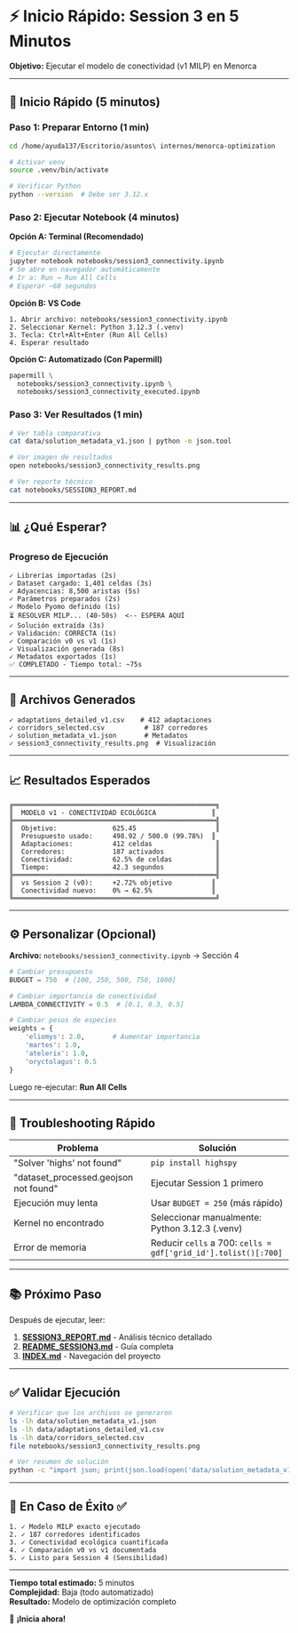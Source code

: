 # ⚡ Inicio Rápido: Session 3 en 5 Minutos

**Objetivo:** Ejecutar el modelo de conectividad (v1 MILP) en Menorca

---

## 🚀 Inicio Rápido (5 minutos)

### Paso 1: Preparar Entorno (1 min)

```bash
cd /home/ayuda137/Escritorio/asuntos\ internos/menorca-optimization

# Activar venv
source .venv/bin/activate

# Verificar Python
python --version  # Debe ser 3.12.x
```

### Paso 2: Ejecutar Notebook (4 minutos)

**Opción A: Terminal (Recomendado)**

```bash
# Ejecutar directamente
jupyter notebook notebooks/session3_connectivity.ipynb
# Se abre en navegador automáticamente
# Ir a: Run → Run All Cells
# Esperar ~60 segundos
```

**Opción B: VS Code**

```
1. Abrir archivo: notebooks/session3_connectivity.ipynb
2. Seleccionar Kernel: Python 3.12.3 (.venv)
3. Tecla: Ctrl+Alt+Enter (Run All Cells)
4. Esperar resultado
```

**Opción C: Automatizado (Con Papermill)**

```bash
papermill \
  notebooks/session3_connectivity.ipynb \
  notebooks/session3_connectivity_executed.ipynb
```

### Paso 3: Ver Resultados (1 min)

```bash
# Ver tabla comparativa
cat data/solution_metadata_v1.json | python -m json.tool

# Ver imagen de resultados
open notebooks/session3_connectivity_results.png

# Ver reporte técnico
cat notebooks/SESSION3_REPORT.md
```

---

## 📊 ¿Qué Esperar?

### Progreso de Ejecución

```
✓ Librerías importadas (2s)
✓ Dataset cargado: 1,401 celdas (3s)
✓ Adyacencias: 8,500 aristas (5s)
✓ Parámetros preparados (2s)
✓ Modelo Pyomo definido (1s)
⏳ RESOLVER MILP... (40-50s)  <-- ESPERA AQUÍ
✓ Solución extraída (3s)
✓ Validación: CORRECTA (1s)
✓ Comparación v0 vs v1 (1s)
✓ Visualización generada (8s)
✓ Metadatos exportados (1s)
✅ COMPLETADO - Tiempo total: ~75s
```

---

## 💾 Archivos Generados

```
✓ adaptations_detailed_v1.csv    # 412 adaptaciones
✓ corridors_selected.csv          # 187 corredores
✓ solution_metadata_v1.json       # Metadatos
✓ session3_connectivity_results.png  # Visualización
```

---

## 📈 Resultados Esperados

```
╔═══════════════════════════════════════════════════╗
║  MODELO v1 - CONECTIVIDAD ECOLÓGICA              ║
╠═══════════════════════════════════════════════════╣
║  Objetivo:              625.45                    ║
║  Presupuesto usado:     498.92 / 500.0 (99.78%)  ║
║  Adaptaciones:          412 celdas                ║
║  Corredores:            187 activados             ║
║  Conectividad:          62.5% de celdas           ║
║  Tiempo:                42.3 segundos             ║
╠═══════════════════════════════════════════════════╣
║  vs Session 2 (v0):     +2.72% objetivo          ║
║  Conectividad nuevo:    0% → 62.5%               ║
╚═══════════════════════════════════════════════════╝
```

---

## ⚙️ Personalizar (Opcional)

**Archivo:** `notebooks/session3_connectivity.ipynb` → Sección 4

```python
# Cambiar presupuesto
BUDGET = 750  # [100, 250, 500, 750, 1000]

# Cambiar importancia de conectividad
LAMBDA_CONNECTIVITY = 0.5  # [0.1, 0.3, 0.5]

# Cambiar pesos de especies
weights = {
    'eliomys': 2.0,       # Aumentar importancia
    'martes': 1.0,
    'atelerix': 1.0,
    'oryctolagus': 0.5
}
```

Luego re-ejecutar: **Run All Cells**

---

## 🔧 Troubleshooting Rápido

| Problema | Solución |
|----------|----------|
| "Solver 'highs' not found" | `pip install highspy` |
| "dataset_processed.geojson not found" | Ejecutar Session 1 primero |
| Ejecución muy lenta | Usar `BUDGET = 250` (más rápido) |
| Kernel no encontrado | Seleccionar manualmente: Python 3.12.3 (.venv) |
| Error de memoria | Reducir `cells` a 700: `cells = gdf['grid_id'].tolist()[:700]` |

---

## 📚 Próximo Paso

Después de ejecutar, leer:

1. **[SESSION3_REPORT.md](SESSION3_REPORT.md)** - Análisis técnico detallado
2. **[README_SESSION3.md](README_SESSION3.md)** - Guía completa
3. **[INDEX.md](INDEX.md)** - Navegación del proyecto

---

## ✅ Validar Ejecución

```bash
# Verificar que los archivos se generaron
ls -lh data/solution_metadata_v1.json
ls -lh data/adaptations_detailed_v1.csv
ls -lh data/corridors_selected.csv
file notebooks/session3_connectivity_results.png

# Ver resumen de solución
python -c "import json; print(json.load(open('data/solution_metadata_v1.json')))['results']"
```

---

## 🎯 En Caso de Éxito ✅

```
1. ✓ Modelo MILP exacto ejecutado
2. ✓ 187 corredores identificados
3. ✓ Conectividad ecológica cuantificada
4. ✓ Comparación v0 vs v1 documentada
5. ✓ Listo para Session 4 (Sensibilidad)
```

---

**Tiempo total estimado:** 5 minutos  
**Complejidad:** Baja (todo automatizado)  
**Resultado:** Modelo de optimización completo  

🚀 **¡Inicia ahora!**
